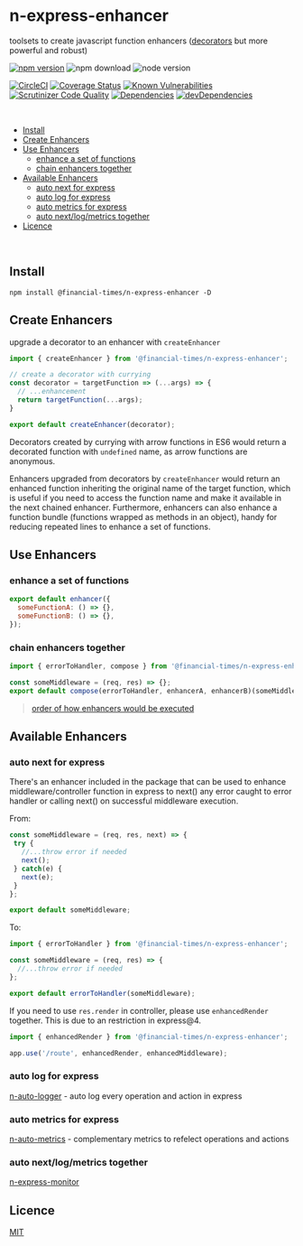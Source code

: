 # n-express-enhancer 

toolsets to create javascript function enhancers ([decorators](https://hackernoon.com/function-decorators-part-2-javascript-fadd24e57f83) but more powerful and robust)

[![npm version](https://badge.fury.io/js/%40financial-times%2Fn-express-enhancer.svg)](https://badge.fury.io/js/%40financial-times%2Fn-express-enhancer)
![npm download](https://img.shields.io/npm/dm/@financial-times/n-express-enhancer.svg)
![node version](https://img.shields.io/node/v/@financial-times/n-express-enhancer.svg)


[![CircleCI](https://circleci.com/gh/Financial-Times/n-express-enhancer.svg?style=shield)](https://circleci.com/gh/Financial-Times/n-express-enhancer)
[![Coverage Status](https://coveralls.io/repos/github/Financial-Times/n-express-enhancer/badge.svg?branch=master)](https://coveralls.io/github/Financial-Times/n-express-enhancer?branch=master)
[![Known Vulnerabilities](https://snyk.io/test/github/Financial-Times/n-express-enhancer/badge.svg)](https://snyk.io/test/github/Financial-Times/n-express-enhancer)
[![Scrutinizer Code Quality](https://scrutinizer-ci.com/g/Financial-Times/n-express-enhancer/badges/quality-score.png?b=master)](https://scrutinizer-ci.com/g/Financial-Times/n-express-enhancer/?branch=master)
[![Dependencies](https://david-dm.org/Financial-Times/n-express-enhancer.svg)](https://david-dm.org/Financial-Times/n-express-enhancer)
[![devDependencies](https://david-dm.org/Financial-Times/n-express-enhancer/dev-status.svg)](https://david-dm.org/Financial-Times/n-express-enhancer?type=dev)

<br>

- [Install](#install)
- [Create Enhancers](#create-enhancers)
- [Use Enhancers](#use-enhancers)
  * [enhance a set of functions](#enhance-a-set-of-functions)
  * [chain enhancers together](#chain-enhancers-together)
- [Available Enhancers](#available-enhancers)
  * [auto next for express](#auto-next-for-express)
  * [auto log for express](#auto-log-for-express)
  * [auto metrics for express](#auto-metrics-for-express)
  * [auto next/log/metrics together](#auto-next-log-metrics-together)
- [Licence](#licence)

<br>


## Install
```shell
npm install @financial-times/n-express-enhancer -D
```

## Create Enhancers

upgrade a decorator to an enhancer with `createEnhancer`

```js
import { createEnhancer } from '@financial-times/n-express-enhancer';

// create a decorator with currying
const decorator = targetFunction => (...args) => {
  // ...enhancement
  return targetFunction(...args);
}

export default createEnhancer(decorator);
```

Decorators created by currying with arrow functions in ES6 would return a decorated function with `undefined` name, as arrow functions are anonymous. 

Enhancers upgraded from decorators by `createEnhancer` would return an enhanced function inheriting the original name of the target function, which is useful if you need to access the function name and make it available in the next chained enhancer. Furthermore, enhancers can also enhance a function bundle (functions wrapped as methods in an object), handy for reducing repeated lines to enhance a set of functions.

## Use Enhancers

### enhance a set of functions

```js
export default enhancer({
  someFunctionA: () => {},
  someFunctionB: () => {},
});
```

### chain enhancers together
```js
import { errorToHandler, compose } from '@financial-times/n-express-enhancer';

const someMiddleware = (req, res) => {};
export default compose(errorToHandler, enhancerA, enhancerB)(someMiddleware);
```

> [order of how enhancers would be executed](https://innolitics.com/articles/javascript-decorators-for-promise-returning-functions/)

## Available Enhancers

### auto next for express

There's an enhancer included in the package that can be used to enhance middleware/controller function in express to next() any error caught to error handler or calling next() on successful middleware execution.

From:
```js
const someMiddleware = (req, res, next) => {
 try {
   //...throw error if needed
   next();
 } catch(e) {
   next(e);
 }
};

export default someMiddleware;
```

To:
```js
import { errorToHandler } from '@financial-times/n-express-enhancer';

const someMiddleware = (req, res) => {
  //...throw error if needed
};

export default errorToHandler(someMiddleware);
```

If you need to use `res.render` in controller, please use `enhancedRender` together. This is due to an restriction in express@4.

```js
import { enhancedRender } from '@financial-times/n-express-enhancer';

app.use('/route', enhancedRender, enhancedMiddleware);
```

### auto log for express
[n-auto-logger](https://github.com/financial-Times/n-auto-logger) - auto log every operation and action in express

### auto metrics for express
[n-auto-metrics](https://github.com/financial-Times/n-auto-metrics) - complementary metrics to refelect operations and actions

### auto next/log/metrics together
[n-express-monitor](https://github.com/financial-Times/n-express-monitor)

## Licence
[MIT](/LICENSE)
